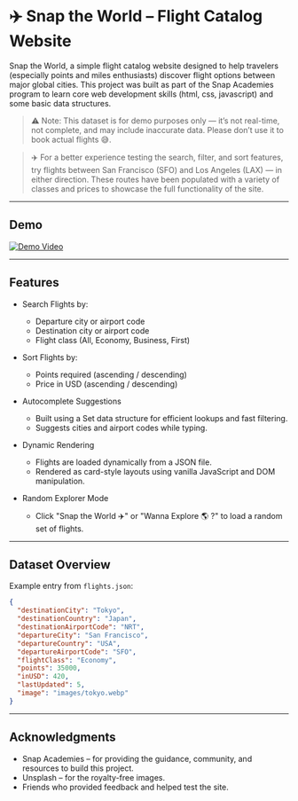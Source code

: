 # ✈️ Snap the World – Flight Catalog Website

Snap the World, a simple flight catalog website designed to help travelers (especially points and miles enthusiasts) discover flight options between major global cities. This project was built as part of the Snap Academies program to learn core web development skills (html, css, javascript) and some basic data structures.


> ⚠️ Note: This dataset is for demo purposes only — it’s not real-time, not complete, and may include inaccurate data. Please don’t use it to book actual flights 😅.

> ✈️ For a better experience testing the search, filter, and sort features, try flights between San Francisco (SFO) and Los Angeles (LAX) — in either direction. These routes have been populated with a variety of classes and prices to showcase the full functionality of the site.

---

## Demo

[![Demo Video](https://img.youtube.com/vi/p8usaVEAqx0/0.jpg)]([https://www.youtube.com/watch?v=YOUTUBE_VIDEO_ID](https://youtu.be/p8usaVEAqx0))


---


## Features

* Search Flights by:
   * Departure city or airport code
   * Destination city or airport code
   * Flight class (All, Economy, Business, First)

* Sort Flights by:
   * Points required (ascending / descending)
   * Price in USD (ascending / descending)

* Autocomplete Suggestions
   * Built using a Set data structure for efficient lookups and fast filtering.
   * Suggests cities and airport codes while typing.

* Dynamic Rendering
   * Flights are loaded dynamically from a JSON file.
   * Rendered as card-style layouts using vanilla JavaScript and DOM manipulation.

* Random Explorer Mode
   * Click "Snap the World ✈️" or "Wanna Explore 🌎 ?" to load a random set of flights.

---

## Dataset Overview

Example entry from `flights.json`:

```json
{
  "destinationCity": "Tokyo",
  "destinationCountry": "Japan",
  "destinationAirportCode": "NRT",
  "departureCity": "San Francisco",
  "departureCountry": "USA",
  "departureAirportCode": "SFO",
  "flightClass": "Economy",
  "points": 35000,
  "inUSD": 420,
  "lastUpdated": 5,
  "image": "images/tokyo.webp"
}
```

---

## Acknowledgments
* Snap Academies – for providing the guidance, community, and resources to build this project.
* Unsplash – for the royalty-free images.
* Friends who provided feedback and helped test the site.
